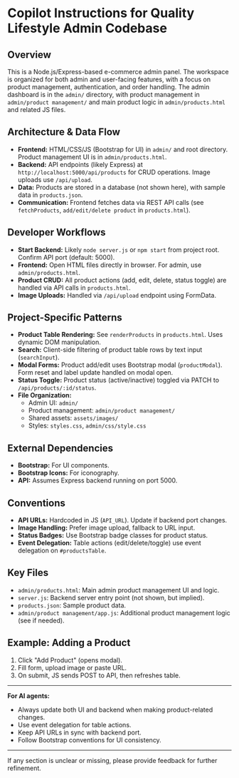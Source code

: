 # Copilot Instructions for Quality Lifestyle Admin Codebase

## Overview
This is a Node.js/Express-based e-commerce admin panel. The workspace is organized for both admin and user-facing features, with a focus on product management, authentication, and order handling. The admin dashboard is in the `admin/` directory, with product management in `admin/product management/` and main product logic in `admin/products.html` and related JS files.

## Architecture & Data Flow
- **Frontend:** HTML/CSS/JS (Bootstrap for UI) in `admin/` and root directory. Product management UI is in `admin/products.html`.
- **Backend:** API endpoints (likely Express) at `http://localhost:5000/api/products` for CRUD operations. Image uploads use `/api/upload`.
- **Data:** Products are stored in a database (not shown here), with sample data in `products.json`.
- **Communication:** Frontend fetches data via REST API calls (see `fetchProducts`, `add/edit/delete product` in `products.html`).

## Developer Workflows
- **Start Backend:** Likely `node server.js` or `npm start` from project root. Confirm API port (default: 5000).
- **Frontend:** Open HTML files directly in browser. For admin, use `admin/products.html`.
- **Product CRUD:** All product actions (add, edit, delete, status toggle) are handled via API calls in `products.html`.
- **Image Uploads:** Handled via `/api/upload` endpoint using FormData.

## Project-Specific Patterns
- **Product Table Rendering:** See `renderProducts` in `products.html`. Uses dynamic DOM manipulation.
- **Search:** Client-side filtering of product table rows by text input (`searchInput`).
- **Modal Forms:** Product add/edit uses Bootstrap modal (`productModal`). Form reset and label update handled on modal open.
- **Status Toggle:** Product status (active/inactive) toggled via PATCH to `/api/products/:id/status`.
- **File Organization:**
  - Admin UI: `admin/`
  - Product management: `admin/product management/`
  - Shared assets: `assets/images/`
  - Styles: `styles.css`, `admin/css/style.css`

## External Dependencies
- **Bootstrap:** For UI components.
- **Bootstrap Icons:** For iconography.
- **API:** Assumes Express backend running on port 5000.

## Conventions
- **API URLs:** Hardcoded in JS (`API_URL`). Update if backend port changes.
- **Image Handling:** Prefer image upload, fallback to URL input.
- **Status Badges:** Use Bootstrap badge classes for product status.
- **Event Delegation:** Table actions (edit/delete/toggle) use event delegation on `#productsTable`.

## Key Files
- `admin/products.html`: Main admin product management UI and logic.
- `server.js`: Backend server entry point (not shown, but implied).
- `products.json`: Sample product data.
- `admin/product management/app.js`: Additional product management logic (see if needed).

## Example: Adding a Product
1. Click "Add Product" (opens modal).
2. Fill form, upload image or paste URL.
3. On submit, JS sends POST to API, then refreshes table.

---

**For AI agents:**
- Always update both UI and backend when making product-related changes.
- Use event delegation for table actions.
- Keep API URLs in sync with backend port.
- Follow Bootstrap conventions for UI consistency.

---

If any section is unclear or missing, please provide feedback for further refinement.
